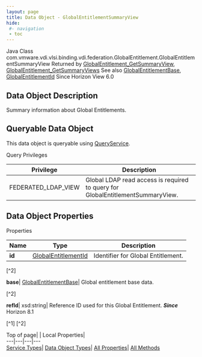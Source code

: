 ```yaml
---
layout: page
title: Data Object - GlobalEntitlementSummaryView
hide:
 #- navigation
 - toc
---
```






Java Class
    com.vmware.vdi.vlsi.binding.vdi.federation.GlobalEntitlement.GlobalEntitlementSummaryView
Returned by
     [GlobalEntitlement_GetSummaryView](vdi.federation.GlobalEntitlement.md#getSummaryView), [GlobalEntitlement_GetSummaryViews](vdi.federation.GlobalEntitlement.md#getSummaryViews)
See also
     [GlobalEntitlementBase](vdi.federation.GlobalEntitlement.GlobalEntitlementBase.md), [GlobalEntitlementId](vdi.entity.GlobalEntitlementId.md)
Since 
    Horizon View 6.0

## Data Object Description 

Summary information about Global Entitlements. 

##  Queryable Data Object 

This data object is queryable using [QueryService](vdi.query.QueryService.md "QueryService"). 

Query Privileges 

Privilege |  Description   
---|---  
FEDERATED_LDAP_VIEW|  Global LDAP read access is required to query for GlobalEntitlementSummaryView.   
  


## Data Object Properties

Properties

Name |  Type |  Description   
---|---|---  
**id**| [GlobalEntitlementId](vdi.entity.GlobalEntitlementId.md)|  Identifier for Global Entitlement.   


[^2]

  
**base**| [GlobalEntitlementBase](vdi.federation.GlobalEntitlement.GlobalEntitlementBase.md)|  Global entitlement base data.   


[^2]

  
**refId**|  xsd:string|  Reference ID used for this Global Entitlement.  **_Since_** Horizon 8.1  


[^1]
[^2]

  
  
  
Top of page| | Local Properties|   
---|---|---|---  
[Service Types](index-mo_types.md)| [Data Object Types](index-do_types.md)| [All Properties](index-properties.md)| [All Methods](index-methods.md)  
  
  

